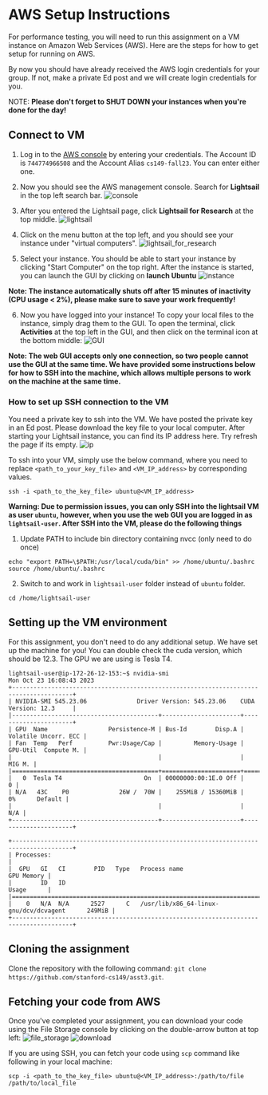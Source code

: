 # AWS Setup Instructions #

For performance testing, you will need to run this assignment on a VM instance on Amazon Web Services (AWS). Here are the steps for how to get setup for running on AWS.

By now you should have already received the AWS login credentials for your group. If not, make a private Ed post and we will create login credentials for you.

NOTE: __Please don't forget to SHUT DOWN your instances when you're done for the day!__

## Connect to VM ##

1. Log in to the [AWS console](https://cs149-fall23.signin.aws.amazon.com/console) by entering your credentials. The Account ID is `744774966508` and the Account Alias `cs149-fall23`. You can enter either one.

2. Now you should see the AWS management console. Search for **Lightsail** in the top left search bar.
![console](handout/console.png?raw=true)

3. After you entered the Lightsail page, click **Lightsail for Research** at the top middle.
![lightsail](handout/lightsail.png?raw=true)

4. Click on the menu button at the top left, and you should see your instance under "virtual computers".
![lightsail_for_research](handout/lightsail_for_research.png?raw=true)

5. Select your instance. You should be able to start your instance by clicking "Start Computer" on the top right. After the instance is started, you can launch the GUI by clicking on **launch Ubuntu**
![instance](handout/instance.png?raw=true)

__Note: The instance automatically shuts off after 15 minutes of inactivity (CPU usage < 2%), please make sure to save your work frequently!__

6. Now you have logged into your instance! To copy your local files to the instance, simply drag them to the GUI. To open the terminal, click **Activities** at the top left in the GUI, and then click on the terminal icon at the bottom middle:
![GUI](handout/GUI.png?raw=true)

__Note: The web GUI accepts only one connection, so two people cannot use the GUI at the same time. We have provided some instructions below for how to SSH into the machine, which allows multiple persons to work on the machine at the same time.__

### How to set up SSH connection to the VM ###
You need a private key to ssh into the VM. We have posted the private key in an Ed post. Please download the key file to your local computer.
After starting your Lightsail instance, you can find its IP address here. Try refresh the page if its empty.
![ip](handout/ip.png?raw=true)

To ssh into your VM, simply use the below command, where you need to replace `<path_to_your_key_file>` and `<VM_IP_address>` by corresponding values.
~~~~
ssh -i <path_to_the_key_file> ubuntu@<VM_IP_address>
~~~~

__Warning: Due to permission issues, you can only SSH into the lightsail VM as user `ubuntu`, however, when you use the web GUI you are logged in as `lightsail-user`. After SSH into the VM, please do the following things__

1. Update PATH to include bin directory containing nvcc (only need to do once)
~~~~
echo "export PATH=\$PATH:/usr/local/cuda/bin" >> /home/ubuntu/.bashrc
source /home/ubuntu/.bashrc
~~~~

2. Switch to and work in `lightsail-user` folder instead of `ubuntu` folder.
~~~~
cd /home/lightsail-user
~~~~

## Setting up the VM environment ##

For this assignment, you don't need to do any additional setup. We have set up the machine for you! You can double check the cuda version, which should be 12.3. The GPU we are using is Tesla T4.
~~~~
lightsail-user@ip-172-26-12-153:~$ nvidia-smi
Mon Oct 23 16:08:43 2023       
+---------------------------------------------------------------------------------------+
| NVIDIA-SMI 545.23.06              Driver Version: 545.23.06    CUDA Version: 12.3     |
|-----------------------------------------+----------------------+----------------------+
| GPU  Name                 Persistence-M | Bus-Id        Disp.A | Volatile Uncorr. ECC |
| Fan  Temp   Perf          Pwr:Usage/Cap |         Memory-Usage | GPU-Util  Compute M. |
|                                         |                      |               MIG M. |
|=========================================+======================+======================|
|   0  Tesla T4                       On  | 00000000:00:1E.0 Off |                    0 |
| N/A   43C    P0              26W /  70W |    255MiB / 15360MiB |      0%      Default |
|                                         |                      |                  N/A |
+-----------------------------------------+----------------------+----------------------+
                                                                                         
+---------------------------------------------------------------------------------------+
| Processes:                                                                            |
|  GPU   GI   CI        PID   Type   Process name                            GPU Memory |
|        ID   ID                                                             Usage      |
|=======================================================================================|
|    0   N/A  N/A      2527      C   /usr/lib/x86_64-linux-gnu/dcv/dcvagent      249MiB |
+---------------------------------------------------------------------------------------+
~~~~

## Cloning the assignment ##

Clone the repository with the following command: `git clone https://github.com/stanford-cs149/asst3.git`.

## Fetching your code from AWS ##

Once you've completed your assignment, you can download your code using the File Storage console by clicking on the double-arrow button at top left:
![file_storage](handout/file_storage.png?raw=true)
![download](handout/download.png?raw=true)

If you are using SSH, you can fetch your code using `scp` command like following in your local machine:
~~~~
scp -i <path_to_the_key_file> ubuntu@<VM_IP_address>:/path/to/file /path/to/local_file
~~~~
 